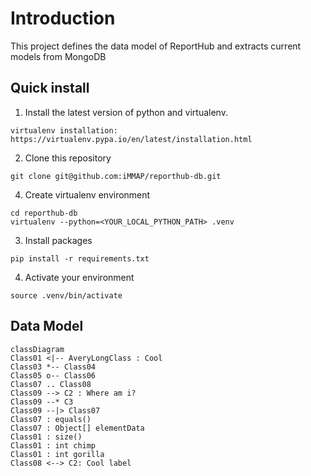 # Introduction
This project defines the data model of ReportHub and extracts current models from MongoDB


## Quick install

1) Install the latest version of python and virtualenv.
```
virtualenv installation:
https://virtualenv.pypa.io/en/latest/installation.html
```
2) Clone this repository
```
git clone git@github.com:iMMAP/reporthub-db.git
```
4) Create virtualenv environment
```
cd reporthub-db
virtualenv --python=<YOUR_LOCAL_PYTHON_PATH> .venv
```
3) Install packages
```
pip install -r requirements.txt
```
4) Activate your environment
```
source .venv/bin/activate
```


## Data Model

```mermaid
classDiagram
Class01 <|-- AveryLongClass : Cool
Class03 *-- Class04
Class05 o-- Class06
Class07 .. Class08
Class09 --> C2 : Where am i?
Class09 --* C3
Class09 --|> Class07
Class07 : equals()
Class07 : Object[] elementData
Class01 : size()
Class01 : int chimp
Class01 : int gorilla
Class08 <--> C2: Cool label
```